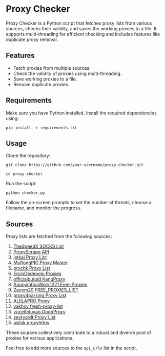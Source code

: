 # Proxy Checker

Proxy Checker is a Python script that fetches proxy lists from various sources, checks their validity, and saves the working proxies to a file. It supports multi-threading for efficient checking and includes features like duplicate proxy removal.

## Features

- Fetch proxies from multiple sources.
- Check the validity of proxies using multi-threading.
- Save working proxies to a file.
- Remove duplicate proxies.

## Requirements

Make sure you have Python installed. Install the required dependencies using:

```pip install -r requirements.txt```

## Usage

Clone the repository:

```git clone https://github.com/your-username/proxy-checker.git```

```cd proxy-checker```

Run the script:

```python checker.py```

Follow the on-screen prompts to set the number of threats, choose a filename, and monitor the progress.

## Sources

Proxy lists are fetched from the following sources:

1. [TheSpeedX SOCKS List](https://raw.githubusercontent.com/TheSpeedX/SOCKS-List/master/http.txt)
2. [ProxyScrape API](https://api.proxyscrape.com/v2/?request=displayproxies&protocol=http&timeout=10000&country=all&ssl=all&anonymity=all)
3. [jetkai Proxy List](https://raw.githubusercontent.com/jetkai/proxy-list/main/online-proxies/txt/proxies.txt)
4. [MuRongPIG Proxy Master](https://raw.githubusercontent.com/MuRongPIG/Proxy-Master/main/http.txt)
5. [prxchk Proxy List](https://raw.githubusercontent.com/prxchk/proxy-list/main/http.txt)
6. [ErcinDedeoglu Proxies](https://raw.githubusercontent.com/ErcinDedeoglu/proxies/main/proxies/http.txt)
7. [officialputuid KangProxy](https://raw.githubusercontent.com/officialputuid/KangProxy/KangProxy/http/http.txt)
8. [Anonym0usWork1221 Free-Proxies](https://raw.githubusercontent.com/Anonym0usWork1221/Free-Proxies/main/proxy_files/http_proxies.txt)
9. [Zaeem20 FREE_PROXIES_LIST](https://raw.githubusercontent.com/Zaeem20/FREE_PROXIES_LIST/master/http.txt)
10. [proxy4parsing Proxy List](https://raw.githubusercontent.com/proxy4parsing/proxy-list/main/http.txt)
11. [ALIILAPRO Proxy](https://raw.githubusercontent.com/ALIILAPRO/Proxy/main/http.txt)
12. [vakhov fresh-proxy-list](https://raw.githubusercontent.com/vakhov/fresh-proxy-list/master/http.txt)
13. [yuceltoluyag GoodProxy](https://raw.githubusercontent.com/yuceltoluyag/GoodProxy/main/raw.txt)
14. [zevtyardt Proxy List](https://raw.githubusercontent.com/zevtyardt/proxy-list/main/http.txt)
15. [aslisk proxyhttps](https://raw.githubusercontent.com/aslisk/proxyhttps/main/https.txt)

These sources collectively contribute to a robust and diverse pool of proxies for various applications.


Feel free to add more sources to the `api_urls` list in the script.

